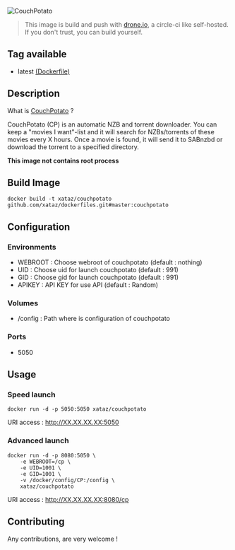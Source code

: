 ![CouchPotato](http://couchpota.to/media/images/full.png)

> This image is build and push with [drone.io](https://github.com/drone/drone), a circle-ci like self-hosted.
> If you don't trust, you can build yourself.

## Tag available
* latest [(Dockerfile)](https://github.com/xataz/dockerfiles/tree/master/couchpotato/Dockerfile)

## Description
What is [CouchPotato](https://github.com/RuudBurger/CouchPotatoServer) ?

CouchPotato (CP) is an automatic NZB and torrent downloader. You can keep a "movies I want"-list and it will search for NZBs/torrents of these movies every X hours. Once a movie is found, it will send it to SABnzbd or download the torrent to a specified directory.

**This image not contains root process**

## Build Image

```shell
docker build -t xataz/couchpotato github.com/xataz/dockerfiles.git#master:couchpotato
```

## Configuration
### Environments
* WEBROOT : Choose webroot of couchpotato (default : nothing)
* UID : Choose uid for launch couchpotato (default : 991)
* GID : Choose gid for launch couchpotato (default : 991)
* APIKEY : API KEY for use API (default : Random)

### Volumes
* /config : Path where is configuration of couchpotato

### Ports
* 5050

## Usage
### Speed launch
```shell
docker run -d -p 5050:5050 xataz/couchpotato
```
URI access : http://XX.XX.XX.XX:5050

### Advanced launch
```shell
docker run -d -p 8080:5050 \
	-e WEBROOT=/cp \
	-e UID=1001 \
	-e GID=1001 \
	-v /docker/config/CP:/config \
	xataz/couchpotato
```
URI access : http://XX.XX.XX.XX:8080/cp

## Contributing
Any contributions, are very welcome !